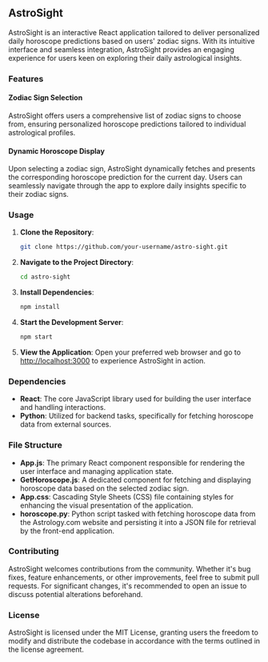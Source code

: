 ## AstroSight

AstroSight is an interactive React application tailored to deliver personalized daily horoscope predictions based on users' zodiac signs. With its intuitive interface and seamless integration, AstroSight provides an engaging experience for users keen on exploring their daily astrological insights.

### Features

#### Zodiac Sign Selection
AstroSight offers users a comprehensive list of zodiac signs to choose from, ensuring personalized horoscope predictions tailored to individual astrological profiles.

#### Dynamic Horoscope Display
Upon selecting a zodiac sign, AstroSight dynamically fetches and presents the corresponding horoscope prediction for the current day. Users can seamlessly navigate through the app to explore daily insights specific to their zodiac signs.

### Usage

1. **Clone the Repository**:
   ```bash
   git clone https://github.com/your-username/astro-sight.git
   ```

2. **Navigate to the Project Directory**:
   ```bash
   cd astro-sight
   ```

3. **Install Dependencies**:
   ```bash
   npm install
   ```

4. **Start the Development Server**:
   ```bash
   npm start
   ```

5. **View the Application**:
   Open your preferred web browser and go to [http://localhost:3000](http://localhost:3000) to experience AstroSight in action.

### Dependencies

- **React**: The core JavaScript library used for building the user interface and handling interactions.
- **Python**: Utilized for backend tasks, specifically for fetching horoscope data from external sources.

### File Structure

- **App.js**: The primary React component responsible for rendering the user interface and managing application state.
- **GetHoroscope.js**: A dedicated component for fetching and displaying horoscope data based on the selected zodiac sign.
- **App.css**: Cascading Style Sheets (CSS) file containing styles for enhancing the visual presentation of the application.
- **horoscope.py**: Python script tasked with fetching horoscope data from the Astrology.com website and persisting it into a JSON file for retrieval by the front-end application.

### Contributing

AstroSight welcomes contributions from the community. Whether it's bug fixes, feature enhancements, or other improvements, feel free to submit pull requests. For significant changes, it's recommended to open an issue to discuss potential alterations beforehand.

### License

AstroSight is licensed under the MIT License, granting users the freedom to modify and distribute the codebase in accordance with the terms outlined in the license agreement.

